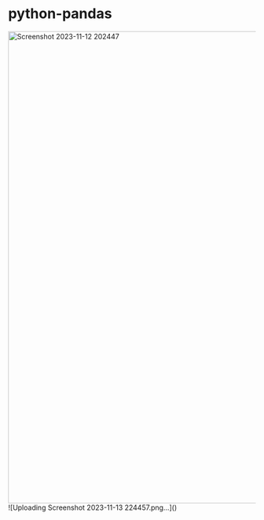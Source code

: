 # python-pandas



<img width="960" alt="Screenshot 2023-11-12 202447" src="https://github.com/KoilakondaMadhu/python-pandas/assets/111329658/88ff0e9c-ed6e-42cd-991e-c2d738019d4b">
![Uploading Screenshot 2023-11-13 224457.png…]()
